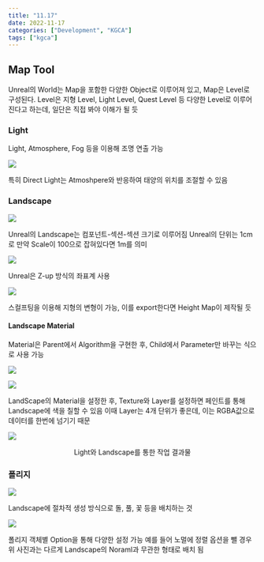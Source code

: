 ```yaml
---
title: "11.17"
date: 2022-11-17
categories: ["Development", "KGCA"]
tags: ["kgca"]
---
```

## Map Tool
Unreal의 World는 Map을 포함한 다양한 Object로 이루어져 있고, Map은 Level로 구성된다.
Level은 지형 Level, Light Level, Quest Level 등 다양한 Level로 이루어진다고 하는데, 일단은 직접 봐야 이해가 될 듯

### Light
Light, Atmosphere, Fog 등을 이용해 조명 연출 가능

![](/images/b7445610-1e06-4cdc-9843-0d65afcaa4a0-image.PNG)

특히 Direct Light는 Atmoshpere와 반응하여 태양의 위치를 조절할 수 있음

### Landscape

![](/images/d5ec39a6-26a1-4373-b720-cac8a0083613-image.PNG)

Unreal의 Landscape는 컴포넌트-섹션-섹션 크기로 이루어짐
Unreal의 단위는 1cm로 만약 Scale이 100으로 잡혀있다면 1m를 의미

![](/images/cc91111f-8c13-416a-81fc-0addf327b334-image.PNG)

Unreal은 Z-up 방식의 좌표계 사용

![](/images/87ce3db8-6ef9-41c4-b906-3384a841f181-image.PNG)

스컬프팅을 이용해 지형의 변형이 가능, 이를 export한다면 Height Map이 제작될 듯

#### Landscape Material
Material은 Parent에서 Algorithm을 구현한 후, Child에서 Parameter만 바꾸는 식으로 사용 가능

![](/images/a59a8b44-8abd-48ac-8bfd-1a1550ab0efe-image.PNG)

![](/images/8c3a3887-e787-4f2a-9956-b68a20af5f03-image.PNG)

LandScape의 Material을 설정한 후, Texture와 Layer를 설정하면 페인트를 통해 Landscape에 색을 칠할 수 있음
이때 Layer는 4개 단위가 좋은데, 이는 RGBA값으로 데이터를 한번에 넘기기 때문

![](/images/8d483bc7-571e-4776-87d9-068cad097ddd-image.PNG)

<center>Light와 Landscape를 통한 작업 결과물</center>

### 폴리지

![](/images/85cb686e-7a9f-4e66-afc4-1049da9f94a0-image.PNG)

Landscape에 절차적 생성 방식으로 돌, 풀, 꽃 등을 배치하는 것

![](/images/c1c251f3-e4ef-427b-afab-085b4d101b10-image.PNG)

폴리지 객체별 Option을 통해 다양한 설정 가능
예를 들어 노멀에 정렬 옵션을 뺄 경우 위 사진과는 다르게 Landscape의 Noraml과 무관한 형태로 배치 됨